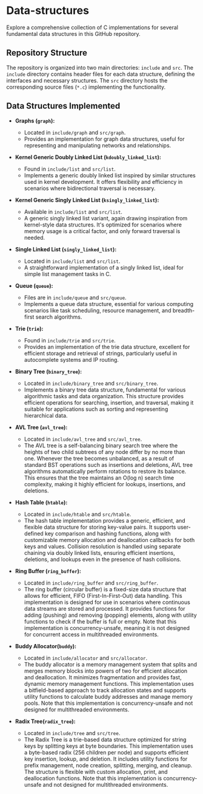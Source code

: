 # Data-structures

Explore a comprehensive collection of C implementations for several fundamental data structures in this GitHub repository.

## Repository Structure

The repository is organized into two main directories: `include` and `src`. The `include` directory contains header files for each data structure, defining the interfaces and necessary structures. The `src` directory hosts the corresponding source files (`*.c`) implementing the functionality.

## Data Structures Implemented

- **Graphs (`graph`):**
  - Located in `include/graph` and `src/graph`.
  - Provides an implementation for graph data structures, useful for representing and manipulating networks and relationships.

- **Kernel Generic Doubly Linked List (`kdoubly_linked_list`):**
  - Found in `include/list` and `src/list`.
  - Implements a generic doubly linked list inspired by similar structures used in kernel development. It offers flexibility and efficiency in scenarios where bidirectional traversal is necessary.

- **Kernel Generic Singly Linked List (`ksingly_linked_list`):**
  - Available in `include/list` and `src/list`.
  - A generic singly linked list variant, again drawing inspiration from kernel-style data structures. It's optimized for scenarios where memory usage is a critical factor, and only forward traversal is needed.

- **Single Linked List (`singly_linked_list`):**
  - Located in `include/list` and `src/list`.
  - A straightforward implementation of a singly linked list, ideal for simple list management tasks in C.

- **Queue (`queue`):**
  - Files are in `include/queue` and `src/queue`.
  - Implements a queue data structure, essential for various computing scenarios like task scheduling, resource management, and breadth-first search algorithms.

- **Trie (`trie`):**
  - Found in `include/trie` and `src/trie`.
  - Provides an implementation of the trie data structure, excellent for efficient storage and retrieval of strings, particularly useful in autocomplete systems and IP routing.

- **Binary Tree (`binary_tree`):**
  - Located in `include/binary_tree` and `src/binary_tree`.
  - Implements a binary tree data structure, fundamental for various algorithmic tasks and data organization. This structure provides efficient operations for searching, insertion, and traversal, making it suitable for applications such as sorting and representing hierarchical data.

- **AVL Tree (`avl_tree`):**
  - Located in `include/avl_tree` and `src/avl_tree`.
  - The AVL tree is a self-balancing binary search tree where the heights of two child subtrees of any node differ by no more than one. Whenever the tree becomes unbalanced, as a result of standard BST operations such as insertions and deletions, AVL tree algorithms automatically perform rotations to restore its balance. This ensures that the tree maintains an O(log n) search time complexity, making it highly efficient for lookups, insertions, and deletions.

- **Hash Table (`htable`):**
  - Located in `include/htable` and `src/htable`.
  - The hash table implementation provides a generic, efficient, and flexible data structure for storing key-value pairs. It supports user-defined key comparison and hashing functions, along with customizable memory allocation and deallocation callbacks for both keys and values. Collision resolution is handled using separate chaining via doubly linked lists, ensuring efficient insertions, deletions, and lookups even in the presence of hash collisions.

- **Ring Buffer (`ring_buffer`):**
  - Located in `include/ring_buffer` and `src/ring_buffer`.
  - The ring buffer (circular buffer) is a fixed-size data structure that allows for efficient, FIFO (First-In-First-Out) data handling. This implementation is designed for use in scenarios where continuous data streams are stored and processed. It provides functions for adding (pushing) and removing (popping) elements, along with utility functions to check if the buffer is full or empty. Note that this implementation is concurrency-unsafe, meaning it is not designed for concurrent access in multithreaded environments.

- **Buddy Allocator(`buddy`):**
  - Located in `include/allocator` and `src/allocator`.
  - The buddy allocator is a memory management system that splits and merges memory blocks into powers of two for efficient allocation and deallocation. It minimizes fragmentation and provides fast, dynamic memory management functions. This implementation uses a bitfield-based approach to track allocation states and supports utility functions to calculate buddy addresses and manage memory pools. Note that this implementation is concurrency-unsafe and not designed for multithreaded environments.

- **Radix Tree(`radix_tree`):**
  - Located in `include/tree` and `src/tree`.
  - The Radix Tree is a trie-based data structure optimized for string keys by splitting keys at byte boundaries. This implementation uses a byte-based radix (256 children per node) and supports efficient key insertion, lookup, and deletion. It includes utility functions for prefix management, node creation, splitting, merging, and cleanup. The structure is flexible with custom allocation, print, and deallocation functions. Note that this implementation is concurrency-unsafe and not designed for multithreaded environments.
